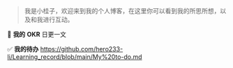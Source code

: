 > 我是小桂子，欢迎来到我的个人博客，在这里你可以看到我的所思所想，以及和我进行互动。

🎯 **我的** **OKR**
日更一文

✅ **我的待办**
https://github.com/hero233-li/Learning_record/blob/main/My%20to-do.md



